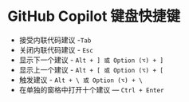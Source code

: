 # GitHub Copilot 键盘快捷键 

- 接受内联代码建议 -`Tab`
- 关闭内联代码建议 - `Esc`
- 显示下一个建议 - `Alt + ] 或 Option (⌥) + ]`
- 显示上一个建议 - `Alt + [ 或 Option (⌥) + [`
- 触发建议 - `Alt + \ 或 Option (⌥) + \`
- 在单独的窗格中打开十个建议 — `Ctrl + Enter`